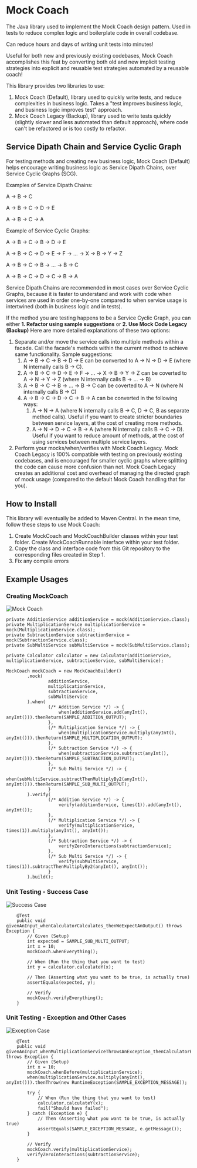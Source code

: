 # Mock Coach

The Java library used to implement the Mock Coach design pattern. Used in tests to reduce complex logic and boilerplate code in overall codebase.

Can reduce hours and days of writing unit tests into minutes! 

Useful for both new and previously existing codebases, Mock Coach accomplishes this feat by converting both old and new implicit testing strategies into explicit and reusable test strategies automated by a reusable coach!

This library provides two libraries to use:

1. Mock Coach (Default), library used to quickly write tests, and reduce complexities in business logic. Takes a "test improves business logic, and business logic improves test" approach.
2. Mock Coach Legacy (Backup), library used to write tests quickly (slightly slower and less automated than default approach), where code can't be refactored or is too costly to refactor. 
    
## Service Dipath Chain and Service Cyclic Graph

For testing methods and creating new business logic, Mock Coach (Default) helps encourage writing business logic as Service Dipath Chains, over Service Cyclic Graphs (SCG). 

Examples of Service Dipath Chains:

A -> B -> C

A -> B -> C -> D -> E

A -> B -> C -> A

Example of Service Cyclic Graphs:

A -> B -> C -> B -> D -> E

A -> B -> C -> D -> E -> F -> ... -> X -> B -> Y -> Z

A -> B -> C -> B -> ... -> B -> C

A -> B -> C -> D -> C -> B -> A

Service Dipath Chains are recommended in most cases over Service Cyclic Graphs, because it is faster to understand and work with code when services are used in order one-by-one compared to when service usage is intertwined (both in business logic and in tests).

If the method you are testing happens to be a Service Cyclic Graph, you can either **1. Refactor using sample suggestions** or **2. Use Mock Code Legacy (Backup)** Here are more detailed explanations of these two options:

1. Separate and/or move the service calls into multiple methods within a facade. Call the facade's methods within the current method to achieve same functionality. Sample suggestions: 
    1. A -> B -> C -> B -> D -> E can be converted to A -> N -> D -> E (where N internally calls B -> C).
    2. A -> B -> C -> D -> E -> F -> ... -> X -> B -> Y -> Z can be coverted to A -> N -> Y -> Z (where N internally calls B -> ... -> B)
    3. A -> B -> C -> B -> ... -> B -> C can be coverted to A -> N (where N internally calls B -> C)
    4. A -> B -> C -> D -> C -> B -> A can be converted in the following ways:
        1. A -> N -> A (where N internally calls B -> C, D -> C, B as separate method calls). Useful if you want to create stricter boundaries between service layers, at the cost of creating more methods.
        2. A -> N -> D -> C -> B -> A (where N internally calls B -> C -> D). Useful if you want to reduce amount of methods, at the cost of using services between multiple service layers.  
2. Perform your mocks/when/verifies with Mock Coach Legacy. Mock Coach Legacy is 100% compatible with testing on previously existing codebases, and is encouraged for smaller cyclic graphs where splitting the code can cause more confusion than not. Mock Coach Legacy creates an additional cost and overhead of managing the directed graph of mock usage (compared to the default Mock Coach handling that for you).

## How to Install

This library will eventually be added to Maven Central. In the mean time, follow these steps to use Mock Coach:

1. Create MockCoach and MockCoachBuilder classes within your test folder. Create MockCoachRunnable interface within your test folder.
2. Copy the class and interface code from this Git repository to the corresponding files created in Step 1.
3. Fix any compile errors

## Example Usages

### Creating MockCoach

![Mock Coach](docs/images/MockCoach.PNG)

```
private AdditionService additionService = mock(AdditionService.class);
private MultiplicationService multiplicationService = mock(MultiplicationService.class);
private SubtractionService subtractionService = mock(SubtractionService.class);
private SubMultiService subMultiService = mock(SubMultiService.class);

private Calculator calculator = new Calculator(additionService, multiplicationService, subtractionService, subMultiService);

MockCoach mockCoach = new MockCoachBuilder()
        .mock(
                additionService,
                multiplicationService,
                subtractionService,
                subMultiService
        ).when(
                (/* Addition Service */) -> {
                    when(additionService.add(anyInt(), anyInt())).thenReturn(SAMPLE_ADDITION_OUTPUT);
                },
                (/* Multiplication Service */) -> {
                    when(multiplicationService.multiply(anyInt(), anyInt())).thenReturn(SAMPLE_MULTIPLICATION_OUTPUT);
                },
                (/* Subtraction Service */) -> {
                    when(subtractionService.subtract(anyInt(), anyInt())).thenReturn(SAMPLE_SUBTRACTION_OUTPUT);
                },
                (/* Sub Multi Service */) -> {
                    when(subMultiService.subtractThenMultiplyBy2(anyInt(), anyInt())).thenReturn(SAMPLE_SUB_MULTI_OUTPUT);
                }
        ).verify(
                (/* Addition Service */) -> {
                    verify(additionService, times(1)).add(anyInt(), anyInt());
                },
                (/* Multiplication Service */) -> {
                    verify(multiplicationService, times(1)).multiply(anyInt(), anyInt());
                },
                (/* Subtraction Service */) -> {
                    verifyZeroInteractions(subtractionService);
                },
                (/* Sub Multi Service */) -> {
                    verify(subMultiService, times(1)).subtractThenMultiplyBy2(anyInt(), anyInt());
                }
        ).build();
```

### Unit Testing - Success Case
![Success Case](docs/images/SuccessCase.PNG)
```
    @Test
    public void givenAnInput_whenCalculatorCalculates_thenWeExpectAnOutput() throws Exception {
        // Given (Setup)
        int expected = SAMPLE_SUB_MULTI_OUTPUT;
        int x = 10;
        mockCoach.whenEverything();

        // When (Run the thing that you want to test)
        int y = calculator.calculateY(x);

        // Then (Asserting what you want to be true, is actually true)
        assertEquals(expected, y);

        // Verify
        mockCoach.verifyEverything();
    }
```

### Unit Testing - Exception and Other Cases
![Exception Case](docs/images/ExceptionCase.PNG)
```
    @Test
    public void givenAnInput_whenMultiplicationServiceThrowsAnException_thenCalculatorBubblesThatExceptionUp() throws Exception {
        // Given (Setup)
        int x = 10;
        mockCoach.whenBefore(multiplicationService);
        when(multiplicationService.multiply(anyInt(), anyInt())).thenThrow(new RuntimeException(SAMPLE_EXCEPTION_MESSAGE));

        try {
            // When (Run the thing that you want to test)
            calculator.calculateY(x);
            fail("Should have failed");
        } catch (Exception e) {
            // Then (Asserting what you want to be true, is actually true)
            assertEquals(SAMPLE_EXCEPTION_MESSAGE, e.getMessage());
        }

        // Verify
        mockCoach.verify(multiplicationService);
        verifyZeroInteractions(subtractionService);
    }
```
